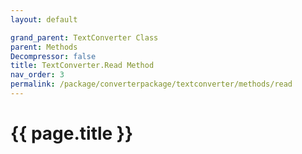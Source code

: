 ```yaml
---
layout: default

grand_parent: TextConverter Class
parent: Methods
Decompressor: false
title: TextConverter.Read Method
nav_order: 3
permalink: /package/converterpackage/textconverter/methods/read
---
```

# {{ page.title }}